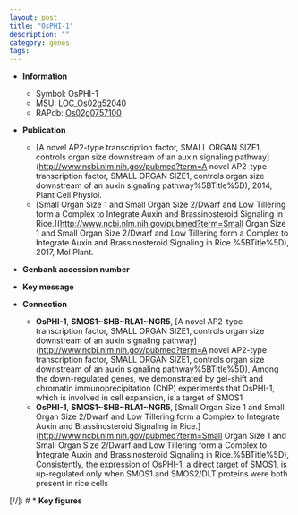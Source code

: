 ```yaml
---
layout: post
title: "OsPHI-1"
description: ""
category: genes
tags: 
---
```


* **Information**  
    + Symbol: OsPHI-1  
    + MSU: [LOC_Os02g52040](http://rice.uga.edu/cgi-bin/ORF_infopage.cgi?orf=LOC_Os02g52040)  
    + RAPdb: [Os02g0757100](http://rapdb.dna.affrc.go.jp/viewer/gbrowse_details/irgsp1?name=Os02g0757100)  

* **Publication**  
    + [A novel AP2-type transcription factor, SMALL ORGAN SIZE1, controls organ size downstream of an auxin signaling pathway](http://www.ncbi.nlm.nih.gov/pubmed?term=A novel AP2-type transcription factor, SMALL ORGAN SIZE1, controls organ size downstream of an auxin signaling pathway%5BTitle%5D), 2014, Plant Cell Physiol.
    + [Small Organ Size 1 and Small Organ Size 2/Dwarf and Low Tillering form a Complex to Integrate Auxin and Brassinosteroid Signaling in Rice.](http://www.ncbi.nlm.nih.gov/pubmed?term=Small Organ Size 1 and Small Organ Size 2/Dwarf and Low Tillering form a Complex to Integrate Auxin and Brassinosteroid Signaling in Rice.%5BTitle%5D), 2017, Mol Plant.

* **Genbank accession number**  

* **Key message**  

* **Connection**  
    + __OsPHI-1__, __SMOS1~SHB~RLA1~NGR5__, [A novel AP2-type transcription factor, SMALL ORGAN SIZE1, controls organ size downstream of an auxin signaling pathway](http://www.ncbi.nlm.nih.gov/pubmed?term=A novel AP2-type transcription factor, SMALL ORGAN SIZE1, controls organ size downstream of an auxin signaling pathway%5BTitle%5D), Among the down-regulated genes, we demonstrated by gel-shift and chromatin immunoprecipitation (ChIP) experiments that OsPHI-1, which is involved in cell expansion, is a target of SMOS1
    + __OsPHI-1__, __SMOS1~SHB~RLA1~NGR5__, [Small Organ Size 1 and Small Organ Size 2/Dwarf and Low Tillering form a Complex to Integrate Auxin and Brassinosteroid Signaling in Rice.](http://www.ncbi.nlm.nih.gov/pubmed?term=Small Organ Size 1 and Small Organ Size 2/Dwarf and Low Tillering form a Complex to Integrate Auxin and Brassinosteroid Signaling in Rice.%5BTitle%5D), Consistently, the expression of OsPHI-1, a direct target of SMOS1, is up-regulated only when SMOS1 and SMOS2/DLT proteins were both present in rice cells

[//]: # * **Key figures**  


